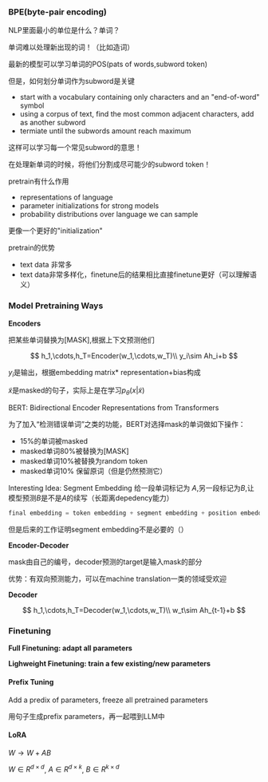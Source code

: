 ### BPE(byte-pair encoding)

NLP里面最小的单位是什么？单词？

单词难以处理新出现的词！（比如造词）

最新的模型可以学习单词的POS(pats of words,subword token)

但是，如何划分单词作为subword是关键

* start with a vocabulary containing only characters and an "end-of-word" symbol
* using a corpus of text, find the most common adjacent characters, add as another subword
* termiate until the subwords amount reach maximum

这样可以学习每一个常见subword的意思！

在处理新单词的时候，将他们分割成尽可能少的subword token！

pretrain有什么作用

* representations of language
* parameter initializations for strong models
* probability distributions over language we can sample

更像一个更好的"initialization"

pretrain的优势

* text data 非常多
* text data非常多样化，finetune后的结果相比直接finetune更好（可以理解语义）

### Model Pretraining Ways

**Encoders**

把某些单词替换为[MASK],根据上下文预测他们

$$
h_1,\cdots,h_T=Encoder(w_1,\cdots,w_T)\\
y_i\sim Ah_i+b
$$

$y_i$是输出，根据embedding matrix* representation+bias构成

$\tilde{x}$是masked的句子，实际上是在学习$p_\theta(x|\tilde{x})$

BERT: Bidirectional Encoder Representations from Transformers

为了加入“检测错误单词”之类的功能，BERT对选择mask的单词做如下操作：

* 15%的单词被masked
* masked单词80%被替换为[MASK]
* masked单词10%被替换为random token
* masked单词10% 保留原词（但是仍然预测它）

Interesting Idea: Segment Embedding 给一段单词标记为 $A$,另一段标记为$B$,让模型预测$B$是不是$A$的续写（长距离depedency能力）

```python
final embedding = token embedding + segment embedding + position embeddings
```

但是后来的工作证明segment embedding不是必要的（）

**Encoder-Decoder**

mask由自己的编号，decoder预测的target是输入mask的部分

优势：有双向预测能力，可以在machine translation一类的领域受欢迎

**Decoder**

$$
h_1,\cdots,h_T=Decoder(w_1,\cdots,w_T)\\
w_t\sim Ah_{t-1}+b
$$

### Finetuning

**Full Finetuning: adapt all parameters**

**Lighweight Finetuning: train a few existing/new parameters**

#### Prefix Tuning

Add a predix of parameters, freeze all pretrained parameters

用句子生成prefix parameters，再一起喂到LLM中

#### LoRA

$W\to W+AB$

$W\in R^{d\times d}$, $A\in R^{d\times k}$, $B\in R^{k\times d}$
